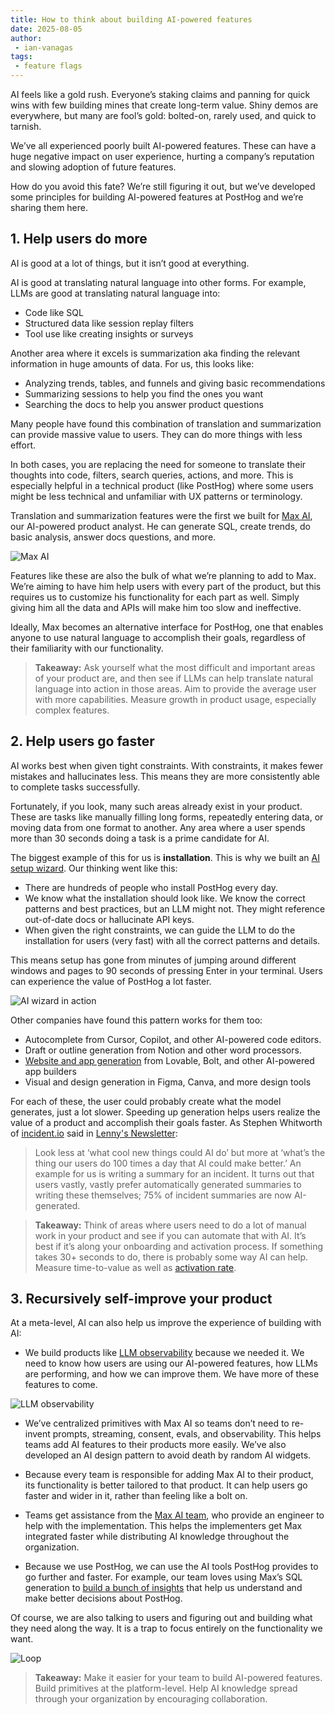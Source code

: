 ```yaml
---
title: How to think about building AI-powered features
date: 2025-08-05
author:
 - ian-vanagas
tags:
 - feature flags
---
```


AI feels like a gold rush. Everyone’s staking claims and panning for quick wins with few building mines that create long-term value. Shiny demos are everywhere, but many are fool’s gold: bolted-on, rarely used, and quick to tarnish.

We’ve all experienced poorly built AI-powered features. These can have a huge negative impact on user experience, hurting a company’s reputation and slowing adoption of future features.

How do you avoid this fate? We’re still figuring it out, but we’ve developed some principles for building AI-powered features at PostHog and we’re sharing them here.

## 1. Help users do more

AI is good at a lot of things, but it isn’t good at everything. 

AI is good at translating natural language into other forms. For example, LLMs are good at translating natural language into:

- Code like SQL
- Structured data like session replay filters
- Tool use like creating insights or surveys

Another area where it excels is summarization aka finding the relevant information in huge amounts of data. For us, this looks like: 

- Analyzing trends, tables, and funnels and giving basic recommendations
- Summarizing sessions to help you find the ones you want
- Searching the docs to help you answer product questions

Many people have found this combination of translation and summarization can provide massive value to users. They can do more things with less effort.

In both cases, you are replacing the need for someone to translate their thoughts into code, filters, search queries, actions, and more. This is especially helpful in a technical product (like PostHog) where some users might be less technical and unfamiliar with UX patterns or terminology.

Translation and summarization features were the first we built for [Max AI](/docs/max-ai), our AI-powered product analyst. He can generate SQL, create trends, do basic analysis, answer docs questions, and more.

![Max AI](https://res.cloudinary.com/dmukukwp6/image/upload/q_auto,f_auto/Clean_Shot_2025_08_01_at_11_52_292x_2c1b81457f.png)

Features like these are also the bulk of what we’re planning to add to Max. We’re aiming to have him help users with every part of the product, but this requires us to customize his functionality for each part as well. Simply giving him all the data and APIs will make him too slow and ineffective.

Ideally, Max becomes an alternative interface for PostHog, one that enables anyone to use natural language to accomplish their goals, regardless of their familiarity with our functionality. 

> **Takeaway:** Ask yourself what the most difficult and important areas of your product are, and then see if LLMs can help translate natural language into action in those areas. Aim to provide the average user with more capabilities. Measure growth in product usage, especially complex features.

## 2. Help users go faster

AI works best when given tight constraints. With constraints, it makes fewer mistakes and hallucinates less. This means they are more consistently able to complete tasks successfully.

Fortunately, if you look, many such areas already exist in your product. These are tasks like manually filling long forms, repeatedly entering data, or moving data from one format to another. Any area where a user spends more than 30 seconds doing a task is a prime candidate for AI.

The biggest example of this for us is **installation**. This is why we built an [AI setup wizard](/blog/envoy-wizard-llm-agent). Our thinking went like this:

- There are hundreds of people who install PostHog every day.
- We know what the installation should look like. We know the correct patterns and best practices, but an LLM might not. They might reference out-of-date docs or hallucinate API keys.
- When given the right constraints, we can guide the LLM to do the installation for users (very fast) with all the correct patterns and details.

This means setup has gone from minutes of jumping around different windows and pages to 90 seconds of pressing Enter in your terminal. Users can experience the value of PostHog a lot faster.

![AI wizard in action](https://res.cloudinary.com/dmukukwp6/image/upload/q_auto,f_auto/Clean_Shot_2025_07_31_at_14_56_492x_cb6622f3f5.png)

Other companies have found this pattern works for them too:

- Autocomplete from Cursor, Copilot, and other AI-powered code editors.
- Draft or outline generation from Notion and other word processors.
- [Website and app generation](/newsletter/vibe-designing) from Lovable, Bolt, and other AI-powered app builders
- Visual and design generation in Figma, Canva, and more design tools

For each of these, the user could probably create what the model generates, just a lot slower. Speeding up generation helps users realize the value of a product and accomplish their goals faster. As Stephen Whitworth of [incident.io](http://incident.io) said in [Lenny's Newsletter](lennysnewsletter.com/p/counterintuitive-advice-for-building):

> Look less at ‘what cool new things could AI do’ but more at ‘what’s the thing our users do 100 times a day that AI could make better.’ An example for us is writing a summary for an incident. It turns out that users vastly, vastly prefer automatically generated summaries to writing these themselves; 75% of incident summaries are now AI-generated.

> **Takeaway:** Think of areas where users need to do a lot of manual work in your product and see if you can automate that with AI. It’s best if it’s along your onboarding and activation process. If something takes 30+ seconds to do, there is probably some way AI can help. Measure time-to-value as well as [activation rate](/newsletter/wtf-is-activation).

## 3. Recursively self-improve your product

At a meta-level, AI can also help us improve the experience of building with AI:

- We build products like [LLM observability](/docs/ai-engineering) because we needed it. We need to know how users are using our AI-powered features, how LLMs are performing, and how we can improve them. We have more of these features to come.

![LLM observability](https://res.cloudinary.com/dmukukwp6/image/upload/w_1600,c_limit,q_auto,f_auto/Clean_Shot_2025_08_01_at_11_59_122x_33ba1efda9.png)

- We’ve centralized primitives with Max AI so teams don’t need to re-invent prompts, streaming, consent, evals, and observability. This helps teams add AI features to their products more easily. We’ve also developed an AI design pattern to avoid death by random AI widgets.

- Because every team is responsible for adding Max AI to their product, its functionality is better tailored to that product. It can help users go faster and wider in it, rather than feeling like a bolt on.

- Teams get assistance from the [Max AI team](/teams/max-ai), who provide an engineer to help with the implementation. This helps the implementers get Max integrated faster while distributing AI knowledge throughout the organization.

- Because we use PostHog, we can use the AI tools PostHog provides to go further and faster. For example, our team loves using Max’s SQL generation to [build a bunch of insights](/blog/data-warehouse-at-posthog) that help us understand and make better decisions about PostHog.

Of course, we are also talking to users and figuring out and building what they need along the way. It is a trap to focus entirely on the functionality we want.

![Loop](https://res.cloudinary.com/dmukukwp6/image/upload/q_auto,f_auto/Clean_Shot_2025_08_01_at_14_39_482x_d0446c8de8.png)

> **Takeaway:** Make it easier for your team to build AI-powered features. Build primitives at the platform-level. Help AI knowledge spread through your organization by encouraging collaboration.